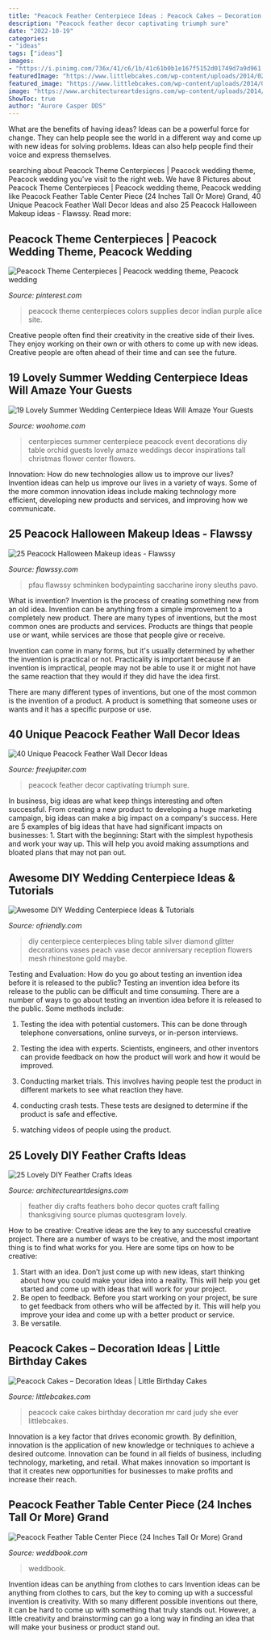 ```yaml
---
title: "Peacock Feather Centerpiece Ideas : Peacock Cakes – Decoration Ideas"
description: "Peacock feather decor captivating triumph sure"
date: "2022-10-19"
categories:
- "ideas"
tags: ["ideas"]
images:
- "https://i.pinimg.com/736x/41/c6/1b/41c61b0b1e167f5152d01749d7a9d961.jpg"
featuredImage: "https://www.littlebcakes.com/wp-content/uploads/2014/02/Peacock-Cake-Images.jpg"
featured_image: "https://www.littlebcakes.com/wp-content/uploads/2014/02/Peacock-Cake-Images.jpg"
image: "https://www.architectureartdesigns.com/wp-content/uploads/2014/02/2517-630x839.jpg"
ShowToc: true
author: "Aurore Casper DDS"
---
```



What are the benefits of having ideas?
Ideas can be a powerful force for change. They can help people see the world in a different way and come up with new ideas for solving problems. Ideas can also help people find their voice and express themselves.

	

		
searching about Peacock Theme Centerpieces | Peacock wedding theme, Peacock wedding you've visit to the right web. We have 8 Pictures about Peacock Theme Centerpieces | Peacock wedding theme, Peacock wedding like Peacock Feather Table Center Piece (24 Inches Tall Or More) Grand, 40 Unique Peacock Feather Wall Decor Ideas and also 25 Peacock Halloween Makeup ideas - Flawssy. Read more:
		
    
## Peacock Theme Centerpieces | Peacock Wedding Theme, Peacock Wedding

<img loading=lazy src="https://i.pinimg.com/736x/41/c6/1b/41c61b0b1e167f5152d01749d7a9d961.jpg" onerror="this.onerror=null;this.src='https://tse4.mm.bing.net/th?id=OIP.5GoHge4dMDuyrKrEWSOgDQHaJ3&amp;pid=15.1';" alt="Peacock Theme Centerpieces | Peacock wedding theme, Peacock wedding">

_Source: pinterest.com_

>peacock theme centerpieces colors supplies decor indian purple alice site. 

	

Creative people often find their creativity in the creative side of their lives. They enjoy working on their own or with others to come up with new ideas. Creative people are often ahead of their time and can see the future.

    
## 19 Lovely Summer Wedding Centerpiece Ideas Will Amaze Your Guests

<img loading=lazy src="http://www.woohome.com/wp-content/uploads/2015/07/Summer-Wedding-Centerpiece-Ideas-Woohome-14.jpg" onerror="this.onerror=null;this.src='https://tse4.mm.bing.net/th?id=OIP.8WBAERcL6RrN4PWSyI59NQHaLH&amp;pid=15.1';" alt="19 Lovely Summer Wedding Centerpiece Ideas Will Amaze Your Guests">

_Source: woohome.com_

>centerpieces summer centerpiece peacock event decorations diy table orchid guests lovely amaze weddings decor inspirations tall christmas flower center flowers. 

	

Innovation: How do new technologies allow us to improve our lives?
Invention ideas can help us improve our lives in a variety of ways. Some of the more common innovation ideas include making technology more efficient, developing new products and services, and improving how we communicate.

    
## 25 Peacock Halloween Makeup Ideas - Flawssy

<img loading=lazy src="https://www.flawssy.com/wp-content/uploads/2016/05/peacock-simple-inspired-makeup.jpg" onerror="this.onerror=null;this.src='https://tse3.mm.bing.net/th?id=OIP.Sd_UyC7z7vLw9Fc-cxoqGQHaKN&amp;pid=15.1';" alt="25 Peacock Halloween Makeup ideas - Flawssy">

_Source: flawssy.com_

>pfau flawssy schminken bodypainting saccharine irony sleuths pavo. 

	

What is invention?
Invention is the process of creating something new from an old idea. Invention can be anything from a simple improvement to a completely new product. 
There are many types of inventions, but the most common ones are products and services. Products are things that people use or want, while services are those that people give or receive. 

Invention can come in many forms, but it's usually determined by whether the invention is practical or not. Practicality is important because if an invention is impractical, people may not be able to use it or might not have the same reaction that they would if they did have the idea first. 

There are many different types of inventions, but one of the most common is the invention of a product. A product is something that someone uses or wants and it has a specific purpose or use.

    
## 40 Unique Peacock Feather Wall Decor Ideas

<img loading=lazy src="http://www.freejupiter.com/wp-content/uploads/2018/04/Peacock-Feather-Wall-Decor-Ideas-11-1.jpg" onerror="this.onerror=null;this.src='https://tse2.mm.bing.net/th?id=OIP.uYrcCI2iyo0Ts_Ba8UA4CwHaLH&amp;pid=15.1';" alt="40 Unique Peacock Feather Wall Decor Ideas">

_Source: freejupiter.com_

>peacock feather decor captivating triumph sure. 

	

In business, big ideas are what keep things interesting and often successful. From creating a new product to developing a huge marketing campaign, big ideas can make a big impact on a company's success. Here are 5 examples of big ideas that have had significant impacts on businesses: 1. Start with the beginning: Start with the simplest hypothesis and work your way up. This will help you avoid making assumptions and bloated plans that may not pan out. 
    
## Awesome DIY Wedding Centerpiece Ideas &amp; Tutorials

<img loading=lazy src="http://ofriendly.com/wp-content/uploads/2016/11/wedding-centerpiece/17-diy-wedding-centerpiece-ideas.jpg" onerror="this.onerror=null;this.src='https://tse4.mm.bing.net/th?id=OIP.cpxkAp_RDYU-x-vQzVb4iQHaLK&amp;pid=15.1';" alt="Awesome DIY Wedding Centerpiece Ideas &amp; Tutorials">

_Source: ofriendly.com_

>diy centerpiece centerpieces bling table silver diamond glitter decorations vases peach vase decor anniversary reception flowers mesh rhinestone gold maybe. 

	

Testing and Evaluation: How do you go about testing an invention idea before it is released to the public?
Testing an invention idea before its release to the public can be difficult and time consuming. There are a number of ways to go about testing an invention idea before it is released to the public. Some methods include:
1) Testing the idea with potential customers. This can be done through telephone conversations, online surveys, or in-person interviews.

2) Testing the idea with experts. Scientists, engineers, and other inventors can provide feedback on how the product will work and how it would be improved.

3) Conducting market trials. This involves having people test the product in different markets to see what reaction they have.

4) conducting crash tests. These tests are designed to determine if the product is safe and effective.

5) watching videos of people using the product.

    
## 25 Lovely DIY Feather Crafts Ideas

<img loading=lazy src="https://www.architectureartdesigns.com/wp-content/uploads/2014/02/2517-630x839.jpg" onerror="this.onerror=null;this.src='https://tse2.mm.bing.net/th?id=OIP.TFC9G5zVPntcboxJ8SSqcAHaJ3&amp;pid=15.1';" alt="25 Lovely DIY Feather Crafts Ideas">

_Source: architectureartdesigns.com_

>feather diy crafts feathers boho decor quotes craft falling thanksgiving source plumas quotesgram lovely. 

	

How to be creative:
Creative ideas are the key to any successful creative project. There are a number of ways to be creative, and the most important thing is to find what works for you. Here are some tips on how to be creative: 
1. Start with an idea. Don’t just come up with new ideas, start thinking about how you could make your idea into a reality. This will help you get started and come up with ideas that will work for your project. 
2. Be open to feedback. Before you start working on your project, be sure to get feedback from others who will be affected by it. This will help you improve your idea and come up with a better product or service. 
3. Be versatile.

    
## Peacock Cakes – Decoration Ideas | Little Birthday Cakes

<img loading=lazy src="https://www.littlebcakes.com/wp-content/uploads/2014/02/Peacock-Cake-Images.jpg" onerror="this.onerror=null;this.src='https://tse3.mm.bing.net/th?id=OIP.rlo_YCzMhVEKUNdVZOMReQHaMr&amp;pid=15.1';" alt="Peacock Cakes – Decoration Ideas | Little Birthday Cakes">

_Source: littlebcakes.com_

>peacock cake cakes birthday decoration mr card judy she ever littlebcakes. 

	

Innovation is a key factor that drives economic growth. By definition, innovation is the application of new knowledge or techniques to achieve a desired outcome. Innovation can be found in all fields of business, including technology, marketing, and retail. What makes innovation so important is that it creates new opportunities for businesses to make profits and increase their reach.

    
## Peacock Feather Table Center Piece (24 Inches Tall Or More) Grand

<img loading=lazy src="http://s3.weddbook.me/t1/2/0/6/2063012/peacock-feather-table-center-piece-24-inches-tall-or-more-grand-feather-centerpiece-ready-out-of-box-weddings-and-birthday-party.jpg" onerror="this.onerror=null;this.src='https://tse1.mm.bing.net/th?id=OIP.PMj0M5ytdss5PUkeDn-5FgHaKH&amp;pid=15.1';" alt="Peacock Feather Table Center Piece (24 Inches Tall Or More) Grand">

_Source: weddbook.com_

>weddbook. 

	

Invention ideas can be anything from clothes to cars
Invention ideas can be anything from clothes to cars, but the key to coming up with a successful invention is creativity. With so many different possible inventions out there, it can be hard to come up with something that truly stands out. However, a little creativity and brainstorming can go a long way in finding an idea that will make your business or product stand out.

